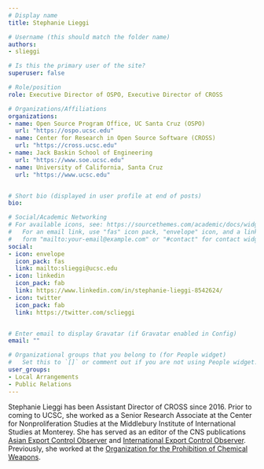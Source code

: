 ```yaml
---
# Display name
title: Stephanie Lieggi

# Username (this should match the folder name)
authors:
- slieggi

# Is this the primary user of the site?
superuser: false

# Role/position
role: Executive Director of OSPO, Executive Director of CROSS

# Organizations/Affiliations
organizations:
- name: Open Source Program Office, UC Santa Cruz (OSPO)
  url: "https://ospo.ucsc.edu"
- name: Center for Research in Open Source Software (CROSS)
  url: "https://cross.ucsc.edu"
- name: Jack Baskin School of Engineering
  url: "https://www.soe.ucsc.edu"
- name: University of California, Santa Cruz
  url: "https://www.ucsc.edu"


# Short bio (displayed in user profile at end of posts)
bio:

# Social/Academic Networking
# For available icons, see: https://sourcethemes.com/academic/docs/widgets/#icons
#   For an email link, use "fas" icon pack, "envelope" icon, and a link in the
#   form "mailto:your-email@example.com" or "#contact" for contact widget.
social:
- icon: envelope
  icon_pack: fas
  link: mailto:slieggi@ucsc.edu
- icon: linkedin
  icon_pack: fab
  link: https://www.linkedin.com/in/stephanie-lieggi-8542624/
- icon: twitter
  icon_pack: fab
  link: https://twitter.com/sclieggi


# Enter email to display Gravatar (if Gravatar enabled in Config)
email: ""

# Organizational groups that you belong to (for People widget)
#   Set this to `[]` or comment out if you are not using People widget.  
user_groups:
- Local Arrangements
- Public Relations
---
```

Stephanie Lieggi has been Assistant Director of CROSS since 2016. Prior to coming to UCSC, she worked as a Senior Research Associate at the Center for Nonproliferation Studies at the Middlebury Institute of International Studies at Monterey. She has served as an editor of the CNS publications [Asian Export Control Observer](http://cns.miis.edu/pubs/observer/asian/) and [International Export Control Observer](http://cns.miis.edu/pubs/observer/). Previously, she worked at the [Organization for the Prohibition of Chemical Weapons](https://www.opcw.org/).
